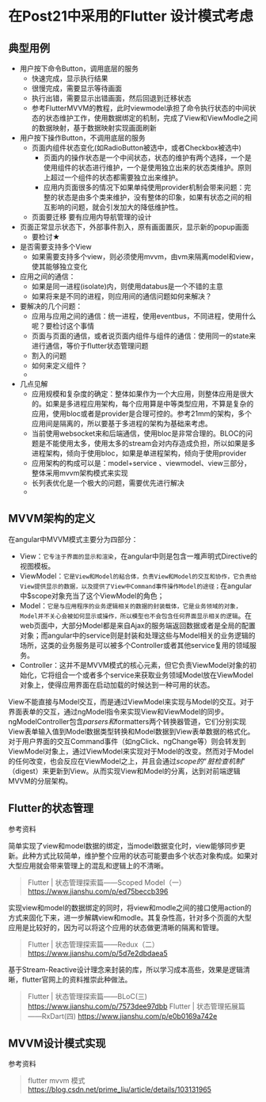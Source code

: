 # 在Post21中采用的Flutter 设计模式考虑

## 典型用例

* 用户按下命令Button，调用底层的服务
  * 快速完成，显示执行结果
  * 很慢完成，需要显示等待画面
  * 执行出错，需要显示出错画面，然后回退到迁移状态
  * 参考FlutterMVVM的教程，此时viewmodel承担了命令执行状态的中间状态的状态维护工作，使用数据绑定的机制，完成了View和ViewModle之间的数据映射，基于数据映射实现画面刷新
* 用户按下操作Button，不调用底层的服务
  * 页面内组件状态变化(如RadioButton被选中，或者Checkbox被选中)
    * 页面内的操作状态是一个中间状态，状态的维护有两个选择，一个是使用组件的状态进行维护，一个是使用独立出来的状态类维护。原则上超过一个组件的状态都需要独立出来维护。
    * 应用内页面很多的情况下如果单纯使用provider机制会带来问题：完整的状态是由多个类来维护，没有整体的印象，如果有状态之间的相互影响的问题，就会引发加大的降低维护性。
  * 页面要迁移
    要有应用内导航管理的设计
* 页面正常显示状态下，外部事件割入，原有画面置灰，显示新的popup画面
  * 要检讨★
* 是否需要支持多个View
	* 如果需要支持多个view，则必须使用mvvm，由vm来隔离model和view，使其能够独立变化
* 应用之间的通信：
  * 如果是同一进程(isolate)内，则使用databus是一个不错的主意
  * 如果将来是不同的进程，则应用间的通信问题如何来解决？
* 要解决的几个问题：
  * 应用与应用之间的通信：统一进程，使用eventbus，不同进程，使用什么呢？要检讨这个事情
  * 页面与页面的通信，或者说页面内组件与组件的通信：使用同一的state来进行通信，等价于flutter状态管理问题
  * 割入的问题
  * 如何来定义组件？
  * 
* 几点见解
  * 应用规模和复杂度的确定：整体如果作为一个大应用，则整体应用是很大的。如果是多进程应用架构，每个应用算是中等类型应用，不算是复杂的应用，使用bloc或者是provider是合理可控的。参考21mm的架构，多个应用间是隔离的，所以要基于多进程的架构为基础来考虑。
  * 当前使用websocket来和后端通信，使用bloc是非常合理的。BLOC的问题是不能使用太多，使用太多的stream会对内存造成负担，所以如果是多进程架构，倾向于使用bloc，如果是单进程架构，倾向于使用provider
  * 应用架构的构成可以是：model+service 、viewmodel、view三部分，整体采用mvvm架构模式来实现
  * 长列表优化是一个极大的问题，需要优先进行解决
  * 


## MVVM架构的定义



在angular中MVVM模式主要分为四部分：

* View：`它专注于界面的显示和渲染`，在angular中则是包含一堆声明式Directive的视图模板。
* ViewModel：`它是View和Model的粘合体，负责View和Model的交互和协作，它负责给View提供显示的数据，以及提供了View中Command事件操作Model的途径；`在angular中$scope对象充当了这个ViewModel的角色；
* Model：`它是与应用程序的业务逻辑相关的数据的封装载体，它是业务领域的对象，Model并不关心会被如何显示或操作，所以模型也不会包含任何界面显示相关的逻辑`。在web页面中，大部分Model都是来自Ajax的服务端返回数据或者是全局的配置对象；而angular中的service则是封装和处理这些与Model相关的业务逻辑的场所，这类的业务服务是可以被多个Controller或者其他service复用的领域服务。
* Controller：这并不是MVVM模式的核心元素，但它负责ViewModel对象的初始化，它将组合一个或者多个service来获取业务领域Model放在ViewModel对象上，使得应用界面在启动加载的时候达到一种可用的状态。

View不能直接与Model交互，而是通过ViewModel来实现与Model的交互。对于界面表单的交互，通过ngModel指令来实现View和ViewModel的同步。ngModelController包含$parsers和$formatters两个转换器管道，它们分别实现View表单输入值到Model数据类型转换和Model数据到View表单数据的格式化。对于用户界面的交互Command事件（如ngClick、ngChange等）则会转发到ViewModel对象上，通过ViewModel来实现对于Model的改变。然而对于Model的任何改变，也会反应在ViewModel之上，并且会通过$scope的“脏检查机制”（$digest）来更新到View。从而实现View和Model的分离，达到对前端逻辑MVVM的分层架构。



## Flutter的状态管理


参考资料

简单实现了view和model数据的绑定，当model数据变化时，view能够同步更新。此种方式比较简单，维护整个应用的状态可能要由多个状态对象构成。如果对大型应用就会带来管理上的混乱和逻辑上的不清晰。
> Flutter | 状态管理探索篇——Scoped Model（一）
https://www.jianshu.com/p/ed75beccb396

实现view和model的数据绑定的同时，将view和modle之间的接口使用action的方式来固化下来，进一步解耦view和modle。其复杂性高，针对多个页面的大型应用是比较好的，因为可以将这个应用的状态做更清晰的隔离和管理。
> Flutter | 状态管理探索篇——Redux（二）
https://www.jianshu.com/p/5d7e2dbdaea5

基于Stream-Reactive设计理念来封装的库，所以学习成本高些，效果是逻辑清晰，flutter官网上的资料推崇此种做法。
> Flutter | 状态管理探索篇——BLoC(三)
https://www.jianshu.com/p/7573dee97dbb
> Flutter | 状态管理拓展篇——RxDart(四)
https://www.jianshu.com/p/e0b0169a742e

## MVVM设计模式实现

参考资料

> flutter mvvm 模式
https://blog.csdn.net/prime_liu/article/details/103131965

## 